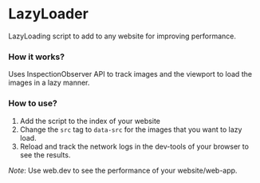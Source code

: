 # LazyLoader
LazyLoading script to add to any website for improving performance. 

### How it works?
Uses InspectionObserver API to track images and the viewport to load the images in a lazy manner.

### How to use?
1. Add the script to the index of your website
2. Change the `src` tag to `data-src` for the images that you want to lazy load.
3. Reload and track the network logs in the dev-tools of your browser to see the results.

*Note*: Use web.dev to see the performance of your website/web-app.
